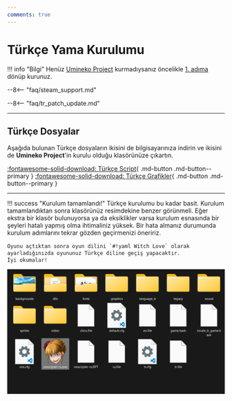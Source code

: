```yaml
---
comments: true
---
```


# Türkçe Yama Kurulumu
	
!!! info "Bilgi"
	Henüz [Umineko Project](https://umineko-project.org/en/) kurmadıysanız öncelikle [1. adıma](installation.md) dönüp kurunuz.

--8<-- "faq/steam_support.md"

--8<-- "faq/tr_patch_update.md"

***

## Türkçe Dosyalar

Aşağıda bulunan Türkçe dosyaların ikisini de bilgisayarınıza indirin ve ikisini de **Umineko Project**'in kurulu olduğu klasörünüze çıkartın.

[:fontawesome-solid-download: Türkçe Script](https://github.com/Witch-Love/umineko-scripting-tr/releases/latest/download/umineko-tr-scripts.zip){ .md-button .md-button--primary }
[:fontawesome-solid-download: Türkçe Grafikler](https://github.com/Witch-Love/umineko-scripting-tr-files/releases/latest/download/umineko-tr-files.zip){ .md-button .md-button--primary }

***

!!! success "Kurulum tamamlandı!"
	Türkçe kurulumu bu kadar basit. Kurulum tamamlandıktan sonra klasörünüz resimdekine benzer görünmeli. Eğer ekstra bir klasör bulunuyorsa ya da eksiklikler varsa kurulum esnasında bir şeyleri hatalı yapmış olma ihtimaliniz yüksek. Bir hata almanız durumunda kurulum adımlarını tekrar gözden geçirmenizi öneririz.

	Oyunu açtıktan sonra oyun dilini `#!yaml Witch Love` olarak ayarladığınızda oyununuz Türkçe diline geçiş yapacaktır.  
	İyi okumalar!

![Umineko Project Klasörü](../img/umineko-install/umineko_folder.png)